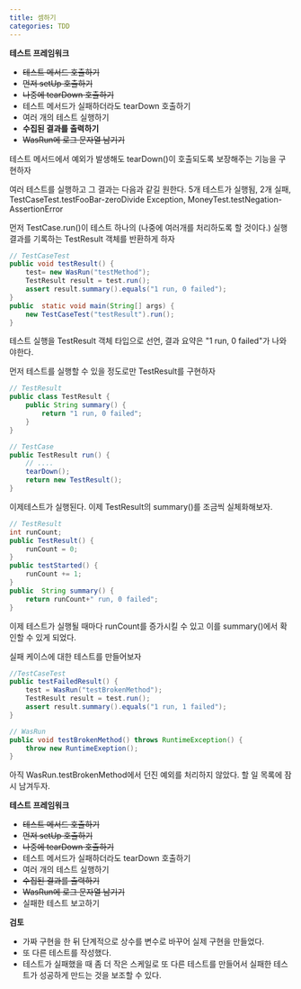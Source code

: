 ```yaml
---
title: 셈하기
categories: TDD
---
```




**테스트 프레임워크**

* ~~테스트 메서드 호출하기~~
* ~~먼저 setUp 호출하기~~
* ~~나중에 tearDown 호출하기~~
* 테스트 메서드가 실패하더라도 tearDown 호출하기
* 여러 개의 테스트 실행하기
* **수집된 결과를 출력하기**
* ~~WasRun에 로그 문자열 남기기~~



테스트 메서드에서 예외가 발생해도 tearDown()이 호출되도록 보장해주는 기능을 구현하자

여러 테스트를 실행하고 그 결과는 다음과 같길 원한다. 5개 테스트가 실행됨, 2개 실패, TestCaseTest.testFooBar-zeroDivide Exception, MoneyTest.testNegation-AssertionError

먼저 TestCase.run()이 테스트 하나의 (나중에 여러개를 처리하도록 할 것이다.) 실행 결과를 기록하는 TestResult 객체를 반환하게 하자

```java
// TestCaseTest
public void testResult() {
    test= new WasRun("testMethod");
    TestResult result = test.run();
    assert result.summary().equals("1 run, 0 failed");
}
public  static void main(String[] args) {
    new TestCaseTest("testResult").run();
}
```

테스트 실행을 TestResult 객체 타입으로 선언, 결과 요약은 "1 run, 0 failed"가 나와야한다.

먼저 테스트를 실행할 수 있을 정도로만 TestResult를 구현하자

```java
// TestResult
public class TestResult {
    public String summary() {
        return "1 run, 0 failed";
    }
}

// TestCase
public TestResult run() {
    // ....
    tearDown();
    return new TestResult();
}
```

이제테스트가 실행된다. 이제 TestResult의 summary()를 조금씩 실체화해보자.

```java
// TestResult
int runCount;
public TestResult() {
    runCount = 0;
}
public testStarted() {
    runCount += 1;
}
public  String summary() {
    return runCount+" run, 0 failed";
}
```

이제 테스트가 실행될 때마다 runCount를 증가시킬 수 있고 이를 summary()에서 확인할 수 있게 되었다.



실패 케이스에 대한 테스트를 만들어보자

```java
//TestCaseTest
public testFailedResult() {
    test = WasRun("testBrokenMethod");
    TestResult result = test.run();
    assert result.summary().equals("1 run, 1 failed");
}

// WasRun
public void testBrokenMethod() throws RuntimeException() {
    throw new RuntimeExeption();
}
```



아직 WasRun.testBrokenMethod에서 던진 예외를 처리하지 않았다.  할 일 목록에 잠시 남겨두자.



**테스트 프레임워크**

* ~~테스트 메서드 호출하기~~
* ~~먼저 setUp 호출하기~~
* ~~나중에 tearDown 호출하기~~
* 테스트 메서드가 실패하더라도 tearDown 호출하기
* 여러 개의 테스트 실행하기
* ~~수집된 결과를 출력하기~~
* ~~WasRun에 로그 문자열 남기기~~
* 실패한 테스트 보고하기



**검토**

* 가짜 구현을 한 뒤 단계적으로 상수를 변수로 바꾸어 실제 구현을 만들었다.
* 또 다른 테스트를 작성했다.
* 테스트가 실패했을 때 좀 더 작은 스케일로 또 다른 테스트를 만들어서 실패한 테스트가 성공하게 만드는 것을 보조할 수 있다.

